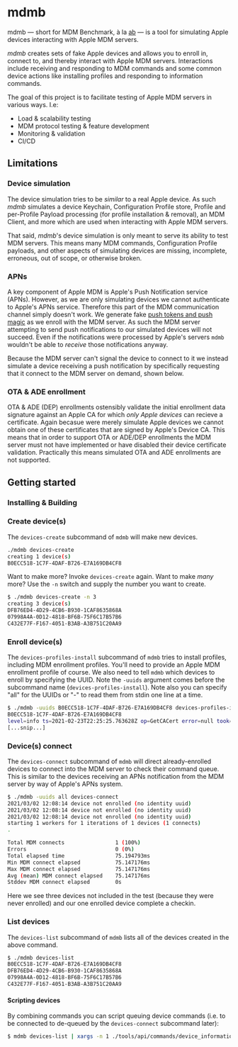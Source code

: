 # mdmb

mdmb — short for MDM Benchmark, à la [ab](https://httpd.apache.org/docs/2.4/programs/ab.html) — is a tool for simulating Apple devices interacting with Apple MDM servers.

*mdmb* creates sets of fake Apple devices and allows you to enroll in, connect to, and thereby interact with Apple MDM servers. Interactions include receiving and responding to MDM commands and some common device actions like installing profiles and responding to information commands.

The goal of this project is to facilitate testing of Apple MDM servers in various ways. I.e:

  - Load & scalability testing
  - MDM protocol testing & feature development
  - Monitoring & validation
  - CI/CD

## Limitations

### Device simulation

The device simulation tries to be *similar* to a real Apple device. As such *mdmb* simulates a device Keychain, Configuration Profile store, Profile and per-Profile Payload processing (for profile installation & removal), an MDM Client, and more which are used when interacting with Apple MDM servers.

That said, *mdmb*'s device simulation is only meant to serve its ability to test MDM servers. This means many MDM commands, Configuration Profile payloads, and other aspects of simulating devices are missing, incomplete, erroneous, out of scope, or otherwise broken.

### APNs

A key component of Apple MDM is Apple's Push Notification service (APNs). However, as we are only simulating devices we cannot authenticate to Apple's APNs service. Therefore this part of the MDM communication channel simply doesn't work. We generate fake [push tokens and push magic](https://developer.apple.com/documentation/devicemanagement/tokenupdaterequest?language=objc) as we enroll with the MDM server. As such the MDM server attempting to send push notifications to our simulated devices will not succeed. Even if the notifications were processed by Apple's servers `mdmb` wouldn't be able to *receive* those notifications anyway.

Because the MDM server can't signal the device to connect to it we instead simulate a device receiving a push notification by specifically requesting that it connect to the MDM server on demand, shown below.

### OTA & ADE enrollment

OTA & ADE (DEP) enrollments ostensibly validate the initial enrollment data signature against an Apple CA for which *only Apple devices* can recieve a certificate. Again becasue were merely simulate Apple devices we cannot obtain one of these certificates that are signed by Apple's Device CA. This means that in order to support OTA or ADE/DEP enrollments the MDM server must not have implemented or have disabled their device certificate validation. Practically this means simulated OTA and ADE enrollments are not supported.

## Getting started

### Installing & Building

### Create device(s)

The `devices-create` subcommand of `mdmb` will make new devices.

```bash
./mdmb devices-create
creating 1 device(s)
B0ECC518-1C7F-4DAF-B726-E7A169DB4CF8
```

Want to make more? Invoke `devices-create` again. Want to make *many* more? Use the `-n` switch and supply the number you want to create.

```bash
$ ./mdmb devices-create -n 3
creating 3 device(s)
DFB76ED4-4D29-4CB6-B930-1CAF8635868A
07998A4A-0D12-4818-BF6B-75F6C17B57B6
C432E77F-F167-4051-B3AB-A3B751C20AA9
```

### Enroll device(s)

The `devices-profiles-install` subcommand of `mdmb` tries to install profiles, including MDM enrollment profiles. You'll need to provide an Apple MDM enrollment profile of course. We also need to tell `mdmb` which devices to enroll by specifying the UUID. Note the `-uuids` argument comes before the subcommand name (`devices-profiles-install`). Note also you can specify "all" for the UUIDs or "-" to read them from stdin one line at a time.

```bash
$ ./mdmb -uuids B0ECC518-1C7F-4DAF-B726-E7A169DB4CF8 devices-profiles-install -f enroll.mobileconfig 
B0ECC518-1C7F-4DAF-B726-E7A169DB4CF8
level=info ts=2021-02-23T22:25:25.763628Z op=GetCACert error=null took=66.028014ms
[...snip...]
```

### Device(s) connect

The `devices-connect` subcommand of `mdmb` will direct already-enrolled devices to connect into the MDM server to check their command queue. This is similar to the devices receiving an APNs notification from the MDM server by way of Apple's APNs system.

```bash
$ ./mdmb -uuids all devices-connect
2021/03/02 12:08:14 device not enrolled (no identity uuid)
2021/03/02 12:08:14 device not enrolled (no identity uuid)
2021/03/02 12:08:14 device not enrolled (no identity uuid)
starting 1 workers for 1 iterations of 1 devices (1 connects)
.

Total MDM connects                1 (100%)
Errors                            0 (0%)
Total elapsed time                75.194793ms
Min MDM connect elapsed           75.147176ms
Max MDM connect elapsed           75.147176ms
Avg (mean) MDM connect elapsed    75.147176ms
Stddev MDM connect elapsed        0s
```

Here we see three devices not included in the test (because they were never enrolled) and our one enrolled device complete a checkin.

### List devices

The `devices-list` subcommand of `mdmb` lists all of the devices created in the above command.

```bash
$ ./mdmb devices-list
B0ECC518-1C7F-4DAF-B726-E7A169DB4CF8
DFB76ED4-4D29-4CB6-B930-1CAF8635868A
07998A4A-0D12-4818-BF6B-75F6C17B57B6
C432E77F-F167-4051-B3AB-A3B751C20AA9
```

#### Scripting devices

By combining commands you can script queuing device commands (i.e. to be connected to de-queued by the `devices-connect` subcommand later):

```bash
$ mdmb devices-list | xargs -n 1 ./tools/api/commands/device_information
```
